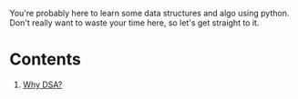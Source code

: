 You're probably here to learn some data structures and algo using python.\
Don't really want to waste your time here, so let's get straight to it.

# Contents
1. [Why DSA?](https://github.com/charanravi-online/Python-DSA/blob/main/WhyDSA.md)
